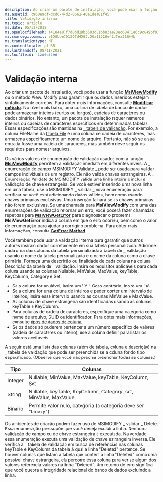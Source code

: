 ```yaml
---
description: Ao criar um pacote de instalação, você pode usar a função MsiViewModify ou o método View. Modify para garantir que os dados inseridos estejam sintaticamente corretos.
ms.assetid: c960e9df-dcd6-44d2-8662-40a1dea81f45
title: Validação interna
ms.topic: article
ms.date: 05/31/2018
ms.openlocfilehash: 44184a87f7d8bd28b3603d81bb83ae28ec68471e6c9c849bf9322dc5e968c886
ms.sourcegitcommit: e858bbe701567d4583c50a11326e42d7ea51804b
ms.translationtype: MT
ms.contentlocale: pt-BR
ms.lasthandoff: 08/11/2021
ms.locfileid: "120043296"
---
```

# <a name="internal-validation"></a>Validação interna

Ao criar um pacote de instalação, você pode usar a função [**MsiViewModify**](/windows/desktop/api/Msiquery/nf-msiquery-msiviewmodify) ou o método View. Modify para garantir que os dados inseridos estejam sintaticamente corretos. Para obter mais informações, consulte [**Modificar método**](view-modify.md). No nível mais baixo, uma coluna de tabela de banco de dados pode armazenar inteiros (curtos ou longos), cadeias de caracteres ou dados binários. No entanto, um pacote de instalação requer números inteiros ou cadeias de caracteres específicos em determinadas tabelas. Essas especificações são mantidas na [ \_ tabela de validação](-validation-table.md). Por exemplo, a coluna FileName da [tabela File](file-table.md) é uma coluna de cadeia de caracteres, mas armazena especificamente um nome de arquivo. Portanto, não só se a sua entrada fosse uma cadeia de caracteres, mas também deve seguir os requisitos para nomear arquivos.

Os vários valores de enumeração de validação usados com a função [**MsiViewModify**](/windows/desktop/api/Msiquery/nf-msiquery-msiviewmodify) permitem a validação imediata em diferentes níveis. A \_ enumeração de campo MSIMODIFY Validate \_ pode ser usada para validar campos individuais de um registro. Ele não valida chaves estrangeiras. A \_ Enumeração Validate de MSIMODIFY valida uma linha inteira e inclui a validação de chave estrangeira. Se você estiver inserindo uma nova linha em uma tabela, use o MSIMODIFY \_ validar \_ nova enumeração para verificar se você está adicionando dados válidos, bem como usando chaves primárias exclusivas. Uma inserção falhará se as chaves primárias não forem exclusivas. Se uma chamada para **MsiViewModify** com uma das enumerações de validação retornar um erro, você poderá fazer chamadas repetidas para [**MsiViewGetError**](/windows/desktop/api/Msiquery/nf-msiquery-msiviewgeterrora) para diagnosticar o problema. **MsiViewGetError** indica a coluna em que o erro ocorreu, bem como o valor de enumeração para ajudar a corrigir o problema. Para obter mais informações, consulte [**GetError Method**](view-geterror.md).

Você também pode usar a validação interna para garantir que outros autores insiram dados corretamente em sua tabela personalizada. Adicione cada uma das colunas da tabela personalizada à tabela de \_ validação usando o nome da tabela personalizada e o nome da coluna como a chave primária. Forneça uma descrição ou finalidade de cada coluna na coluna Descrição da tabela de \_ validação. Insira os requisitos aplicáveis para cada coluna usando as colunas Nullable, MinValue, MaxValue, keyTable, KeyColumn, Category e Set:

-   Se a coluna for anulável, insira um ' Y '. Caso contrário, insira um ' n'.
-   Se a coluna for uma coluna de inteiros e puder conter um intervalo de inteiros, insira esse intervalo usando as colunas MinValue e MaxValue.
-   As colunas de chave estrangeira são identificadas usando as colunas keyTable e KeyColumn.
-   Para colunas de cadeia de caracteres, especifique uma categoria como nome de arquivo, GUID ou identificador. Para obter mais informações, consulte [tipos de dados de coluna](column-data-types.md).
-   Se os dados só puderem pertencer a um número específico de valores (cadeia de caracteres ou inteiro), use a coluna definir para listar os valores aceitáveis.

A seguir está uma lista das colunas (além de tabela, coluna e descrição) na \_ tabela de validação que pode ser preenchida se a coluna for do tipo especificado. (Observe que você não precisa preencher todas as colunas.)



| Tipo    | Colunas                                                          |
|---------|------------------------------------------------------------------|
| Integer | Nullable, MinValue, MaxValue, keyTable, KeyColumn, Set           |
| String  | Nullable, keyTable, KeyColumn, Category, set, MinValue, MaxValue |
| Binário  | Permite valor nulo, categoria (a categoria deve ser "binary")                   |



 

Os ambientes de criação podem fazer uso de MSIMODIFY \_ validar \_ Delete. Essa enumeração pressupõe que você deseja excluir a linha. Nenhuma validação de campo ou de chave estrangeira é executada. Na verdade, essa enumeração executa uma validação de chave estrangeira inversa. Ele verifica a \_ tabela de validação em busca de referências nas colunas keyTable e KeyColumn da tabela à qual a linha "Deleted" pertence. Se houver colunas que listam a tabela que contém a linha "Deleted" como uma possível chave estrangeira, ela percorre essa coluna para ver se algum dos valores referencia valores na linha "Deleted". Um retorno de erro significa que você quebra a integridade relacional do banco de dados excluindo a linha.

 

 



